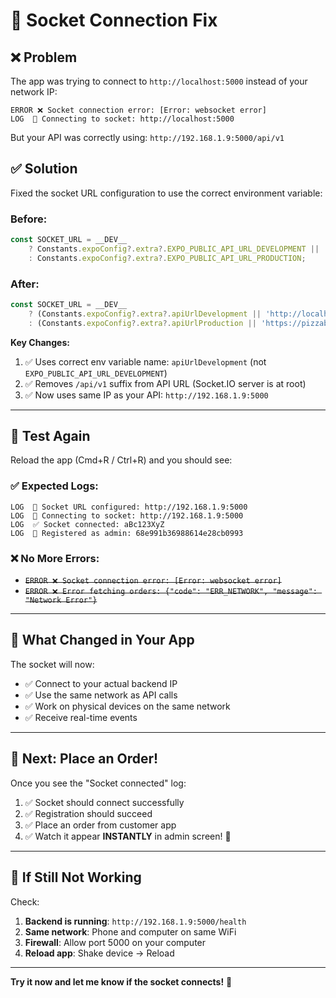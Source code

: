 # 🔧 Socket Connection Fix

## ❌ Problem
The app was trying to connect to `http://localhost:5000` instead of your network IP:
```
ERROR ❌ Socket connection error: [Error: websocket error]
LOG  🔌 Connecting to socket: http://localhost:5000
```

But your API was correctly using: `http://192.168.1.9:5000/api/v1`

## ✅ Solution
Fixed the socket URL configuration to use the correct environment variable:

### Before:
```typescript
const SOCKET_URL = __DEV__
    ? Constants.expoConfig?.extra?.EXPO_PUBLIC_API_URL_DEVELOPMENT || 'http://localhost:5000'
    : Constants.expoConfig?.extra?.EXPO_PUBLIC_API_URL_PRODUCTION;
```

### After:
```typescript
const SOCKET_URL = __DEV__
    ? (Constants.expoConfig?.extra?.apiUrlDevelopment || 'http://localhost:5000').replace(/\/api\/v1$/, '')
    : (Constants.expoConfig?.extra?.apiUrlProduction || 'https://pizzabackend-u9ui.onrender.com').replace(/\/api\/v1$/, '');
```

**Key Changes:**
1. ✅ Uses correct env variable name: `apiUrlDevelopment` (not `EXPO_PUBLIC_API_URL_DEVELOPMENT`)
2. ✅ Removes `/api/v1` suffix from API URL (Socket.IO server is at root)
3. ✅ Now uses same IP as your API: `http://192.168.1.9:5000`

---

## 🧪 Test Again

Reload the app (Cmd+R / Ctrl+R) and you should see:

### ✅ Expected Logs:
```
LOG  🔌 Socket URL configured: http://192.168.1.9:5000
LOG  🔌 Connecting to socket: http://192.168.1.9:5000
LOG  ✅ Socket connected: aBc123XyZ
LOG  📍 Registered as admin: 68e991b36988614e28cb0993
```

### ❌ No More Errors:
- ~~`ERROR ❌ Socket connection error: [Error: websocket error]`~~
- ~~`ERROR ❌ Error fetching orders: {"code": "ERR_NETWORK", "message": "Network Error"}`~~

---

## 📱 What Changed in Your App

The socket will now:
- ✅ Connect to your actual backend IP
- ✅ Use the same network as API calls
- ✅ Work on physical devices on the same network
- ✅ Receive real-time events

---

## 🎯 Next: Place an Order!

Once you see the "Socket connected" log:

1. ✅ Socket should connect successfully
2. ✅ Registration should succeed
3. ✅ Place an order from customer app
4. ✅ Watch it appear **INSTANTLY** in admin screen! 🎉

---

## 🐛 If Still Not Working

Check:
1. **Backend is running**: `http://192.168.1.9:5000/health`
2. **Same network**: Phone and computer on same WiFi
3. **Firewall**: Allow port 5000 on your computer
4. **Reload app**: Shake device → Reload

---

**Try it now and let me know if the socket connects!** 🚀
